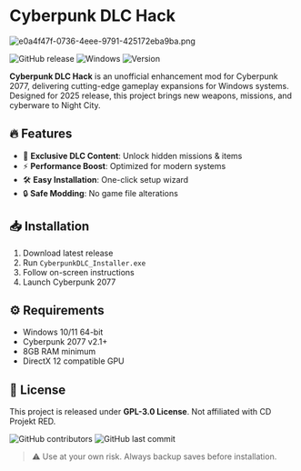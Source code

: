 # Cyberpunk DLC Hack

![e0a4f47f-0736-4eee-9791-425172eba9ba.png](https://i.postimg.cc/05LM1bYD/e0a4f47f-0736-4eee-9791-425172eba9ba.png)

![GitHub release](https://img.shields.io/github/release-date/cyberpunkdlchack/repo?label=Release%20Date&style=flat-square)
![Windows](https://img.shields.io/badge/Platform-Windows-0078D6?logo=windows&style=flat-square)
![Version](https://img.shields.io/badge/Version-1.0.0-blue?style=flat-square)

**Cyberpunk DLC Hack** is an unofficial enhancement mod for Cyberpunk 2077, delivering cutting-edge gameplay expansions for Windows systems. Designed for 2025 release, this project brings new weapons, missions, and cyberware to Night City.

## 🔥 Features

- 🚀 **Exclusive DLC Content**: Unlock hidden missions & items
- ⚡ **Performance Boost**: Optimized for modern systems
- 🛠️ **Easy Installation**: One-click setup wizard
- 🔒 **Safe Modding**: No game file alterations

## 📥 Installation

1. Download latest release
2. Run `CyberpunkDLC_Installer.exe`
3. Follow on-screen instructions
4. Launch Cyberpunk 2077

## ⚙️ Requirements

- Windows 10/11 64-bit
- Cyberpunk 2077 v2.1+
- 8GB RAM minimum
- DirectX 12 compatible GPU

## 📜 License

This project is released under **GPL-3.0 License**. Not affiliated with CD Projekt RED.

![GitHub contributors](https://img.shields.io/github/contributors/cyberpunkdlchack/repo?style=flat-square)
![GitHub last commit](https://img.shields.io/github/last-commit/cyberpunkdlchack/repo?style=flat-square)

> ⚠️ Use at your own risk. Always backup saves before installation.